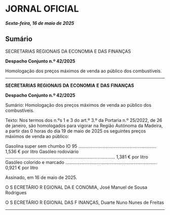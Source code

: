 # JORNAL OFICIAL

##### Sexta-feira, 16 de maio de 2025

## **Sumário**

SECRETARIAS REGIONAIS DA ECONOMIA E DAS FINANÇAS

**Despacho Conjunto n.º 42/2025**

Homologação dos preços máximos de venda ao público dos combustíveis.




---

**SECRETARIAS** **REGIONAIS** **DA** **ECONOMIA** **E** **DAS** **FINANÇAS**


**Despacho Conjunto n.º 42/2025**


Sumário:
Homologação dos preços máximos de venda ao público dos combustíveis.

Texto:
Nos termos dos n.ºs 1 e 3 do art.º 3.º da Portaria n.º 25/2022, de 26 de janeiro, são homologados para vigorar na Região
Autónoma da Madeira, a partir das 0 horas do dia 19 de maio de 2025 os seguintes preços máximos de venda ao público:


Gasolina super sem chumbo IO 95 ............................................................. 1,536 € por litro
Gasóleo rodoviário ...................................................................................... 1,381 € por litro
Gasóleo colorido e marcado ........................................................................ 0,921 € por litro

Assinado, em 16 de maio de 2025.

O S ECRETÁRIO R EGIONAL DA E CONOMIA, José Manuel de Sousa Rodrigues

O S ECRETÁRIO R EGIONAL DAS F INANÇAS, Duarte Nuno Nunes de Freitas




---

